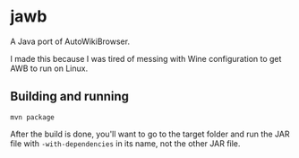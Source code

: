 # jawb
A Java port of AutoWikiBrowser.

I made this because I was tired of messing with Wine configuration to get AWB to run on Linux.

## Building and running
    mvn package
After the build is done, you'll want to go to the target folder and run the JAR file with `-with-dependencies` in its name, not the other JAR file.
